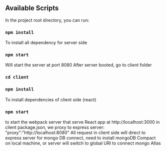 ## Available Scripts

In the project root directory, you can run:
### `npm install`
To install all dependency for server side
### `npm start`

Will start the server at port 8080
After server booted, go to client folder
### `cd client`
### `npm install`
To install dependencies of client side (react)
### `npm start`
to start the webpack server that serve React app
at http://localhost:3000
in client package.json, we proxy to express server:
"proxy":"http://localhost:8080"
All request in client side will direct to express server
for mongo DB connect, need to install mongoDB Compact 
on local machine, or server will switch to global URI
to connect mongo Atlas



